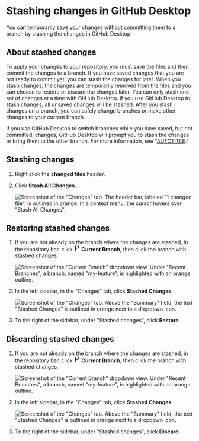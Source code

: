 # Stashing changes in GitHub Desktop

You can temporarily save your changes without committing them to a branch by stashing the changes in GitHub Desktop.

## About stashed changes

To apply your changes to your repository, you must save the files and then commit the changes to a branch. If you have saved changes that you are not ready to commit yet, you can stash the changes for later. When you stash changes, the changes are temporarily removed from the files and you can choose to restore or discard the changes later. You can only stash one set of changes at a time with GitHub Desktop. If you use GitHub Desktop to stash changes, all unsaved changes will be stashed. After you stash changes on a branch, you can safely change branches or make other changes to your current branch.

If you use GitHub Desktop to switch branches while you have saved, but not committed, changes, GitHub Desktop will prompt you to stash the changes or bring them to the other branch. For more information, see "[AUTOTITLE](/desktop/making-changes-in-a-branch/managing-branches-in-github-desktop#switching-between-branches)."

## Stashing changes

1. Right click the **changed files** header.
1. Click **Stash All Changes**.

   ![Screenshot of the "Changes" tab. The header bar, labeled "1 changed file", is outlined in orange. In a context menu, the cursor hovers over "Stash All Changes".](/assets/images/help/desktop/mac-stash-all-changes.png)

## Restoring stashed changes

1. If you are not already on the branch where the changes are stashed, in the repository bar, click <svg version="1.1" width="16" height="16" viewBox="0 0 16 16" class="octicon octicon-git-branch" aria-hidden="true"><path d="M9.5 3.25a2.25 2.25 0 1 1 3 2.122V6A2.5 2.5 0 0 1 10 8.5H6a1 1 0 0 0-1 1v1.128a2.251 2.251 0 1 1-1.5 0V5.372a2.25 2.25 0 1 1 1.5 0v1.836A2.493 2.493 0 0 1 6 7h4a1 1 0 0 0 1-1v-.628A2.25 2.25 0 0 1 9.5 3.25Zm-6 0a.75.75 0 1 0 1.5 0 .75.75 0 0 0-1.5 0Zm8.25-.75a.75.75 0 1 0 0 1.5.75.75 0 0 0 0-1.5ZM4.25 12a.75.75 0 1 0 0 1.5.75.75 0 0 0 0-1.5Z"></path></svg> **Current Branch**, then click the branch with stashed changes.

   ![Screenshot of the "Current Branch" dropdown view. Under "Recent Branches", a branch, named "my-feature", is highlighted with an orange outline.](/assets/images/help/desktop/select-branch-from-dropdown.png)
1. In the left sidebar, in the "Changes" tab, click **Stashed Changes**.

   ![Screenshot of the "Changes" tab. Above the "Summary" field, the text "Stashed Changes" is outlined in orange next to a dropdown icon.](/assets/images/help/desktop/stashed-changes-sidebar.png)
1. To the right of the sidebar, under "Stashed changes", click **Restore**.

## Discarding stashed changes

1. If you are not already on the branch where the changes are stashed, in the repository bar, click <svg version="1.1" width="16" height="16" viewBox="0 0 16 16" class="octicon octicon-git-branch" aria-hidden="true"><path d="M9.5 3.25a2.25 2.25 0 1 1 3 2.122V6A2.5 2.5 0 0 1 10 8.5H6a1 1 0 0 0-1 1v1.128a2.251 2.251 0 1 1-1.5 0V5.372a2.25 2.25 0 1 1 1.5 0v1.836A2.493 2.493 0 0 1 6 7h4a1 1 0 0 0 1-1v-.628A2.25 2.25 0 0 1 9.5 3.25Zm-6 0a.75.75 0 1 0 1.5 0 .75.75 0 0 0-1.5 0Zm8.25-.75a.75.75 0 1 0 0 1.5.75.75 0 0 0 0-1.5ZM4.25 12a.75.75 0 1 0 0 1.5.75.75 0 0 0 0-1.5Z"></path></svg> **Current Branch**, then click the branch with stashed changes.

   ![Screenshot of the "Current Branch" dropdown view. Under "Recent Branches", a branch, named "my-feature", is highlighted with an orange outline.](/assets/images/help/desktop/select-branch-from-dropdown.png)
1. In the left sidebar, in the "Changes" tab, click **Stashed Changes**.

   ![Screenshot of the "Changes" tab. Above the "Summary" field, the text "Stashed Changes" is outlined in orange next to a dropdown icon.](/assets/images/help/desktop/stashed-changes-sidebar.png)
1. To the right of the sidebar, under "Stashed changes", click **Discard**.
